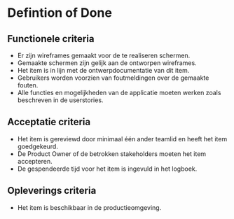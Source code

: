 # Defintion of Done

## Functionele criteria

- Er zijn wireframes gemaakt voor de te realiseren schermen.
- Gemaakte schermen zijn gelijk aan de ontworpen wireframes.
- Het item is in lijn met de ontwerpdocumentatie van dit item.
- Gebruikers worden voorzien van foutmeldingen over de gemaakte fouten.
- Alle functies en mogelijkheden van de applicatie moeten werken zoals beschreven in de userstories.

## Acceptatie criteria

- Het item is gereviewd door minimaal één ander teamlid en heeft het item goedgekeurd.
- De Product Owner of de betrokken stakeholders moeten het item accepteren.
- De gespendeerde tijd voor het item is ingevuld in het logboek.

## Opleverings criteria

- Het item is beschikbaar in de productieomgeving.
